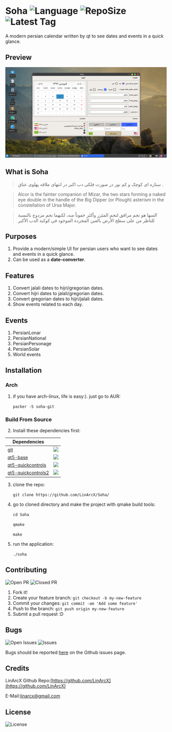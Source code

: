 # Soha ![Language](https://img.shields.io/github/languages/top/LinArcX/Soha.svg?style=flat-square) ![RepoSize](https://img.shields.io/github/repo-size/LinArcX/Soha.svg?style=flat-square) ![Latest Tag](https://img.shields.io/github/tag/LinArcX/Soha.svg?colorB=green&style=flat-square)
A modern persian calendar written by qt to see dates and events in a quick glance.

## Preview
!["gnulium"](ScreenShots/1.0.0/Soha.png "gnulium")

## What is Soha
> ستاره ای کوچک و کم نور در صورت فلکی دب اکبر در انتهای ملاقه پهلوی عناق .

> Alcor is the fainter companion of Mizar, the two stars forming a naked eye double in the handle of the Big Dipper (or Plough) asterism in the constellation of Ursa Major.

> السها هو نجم مرافق لنجم المئزر وأكثر خفوتاً منه، لكنهما نجم مزدوج بالنسبة للناظر من على سطح الأرض بالعين المجردة الموجود في كوكبة الدب الأكبر

## Purposes
1. Provide a modern/simple UI for persian users who want to see dates and events in a quick glance.
2. Can be used as a __date-converter__.

## Features
1. Convert jalali dates to hijri/gregorian dates.
2. Convert hijri dates to jalali/gregorian dates.
3. Convert gregorian dates to hijri/jalali dates.
4. Show events related to each day.

## Events
1. PersianLonar
2. PersianNational
3. PersianPersonage
4. PersianSolar
5. World events

## Installation

### Arch
1. if you have arch-linux, life is easy:). just go to AUR:

    `packer -S soha-git`

### Build From Source
2. Install these dependencies first:

|Dependencies||
|-----|:-----:|
|[git](https://www.archlinux.org/packages/extra/x86_64/git/)|![](https://github.com/LinxGem33/Neon/blob/master/artwork/done.svg.png?raw=true)
|[qt5-base](https://www.archlinux.org/packages/extra/x86_64/qt5-base/)|![](https://github.com/LinxGem33/Neon/blob/master/artwork/done.svg.png?raw=true)
|[qt5-quickcontrols](https://www.archlinux.org/packages/extra/x86_64/qt5-quickcontrols/)|![](https://github.com/LinxGem33/Neon/blob/master/artwork/done.svg.png?raw=true)
|[qt5-quickcontrols2](https://www.archlinux.org/packages/extra/x86_64/qt5-quickcontrols2/)|![](https://github.com/LinxGem33/Neon/blob/master/artwork/done.svg.png?raw=true)

3. clone the repo:

    `git clone https://github.com/LinArcX/Soha/`

4. go to cloned directory and make the project with qmake build tools:

    `cd Soha`

    `qmake`

    `make`

5. run the application:

    `./soha`


## Contributing
![Open PR](https://img.shields.io/github/issues-pr-raw/LinArcX/Soha.svg?style=flat-square) ![Closed PR](https://img.shields.io/github/issues-pr-closed/LinArcX/Soha.svg?style=flat-square)
1. Fork it!
2. Create your feature branch: `git checkout -b my-new-feature`
3. Commit your changes: `git commit -am 'Add some feature'`
4. Push to the branch: `git push origin my-new-feature`
5. Submit a pull request :D


## Bugs
![Open Issues](https://img.shields.io/github/issues-raw/LinArcX/Soha.svg?style=flat-square) ![Issues](https://img.shields.io/github/issues-closed-raw/LinArcX/Soha.svg?style=flat-square)

Bugs should be reported [here](https://github.com/LinArcX/Soha/issues) on the Github issues page.


## Credits
LinArcX
Github Repo:[https://github.com/LinArcX](https://github.com/LinArcX)

E-Mail:linarcx@gmail.com

## License
![License](https://img.shields.io/github/license/LinArcX/Gnulium.svg?style=flat-square)
